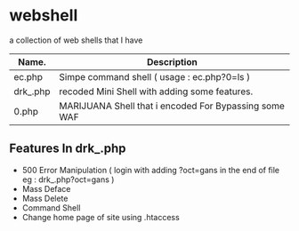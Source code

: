 # webshell

a collection of web shells that I have



| Name.       | Description                                                      |
| ----------- | -----------------------------------------------------------------|
| ec.php      | Simpe command shell ( usage : ec.php?0=ls )                      |
| drk_.php    | recoded Mini Shell with adding some features.                    |
| 0.php       | MARIJUANA Shell that i encoded For Bypassing some WAF            |

## Features In drk_.php 

- 500 Error Manipulation ( login with adding ?oct=gans in the end of file eg : drk_.php?oct=gans )
- Mass Deface 
- Mass Delete 
- Command Shell 
- Change home page of site using .htaccess 
